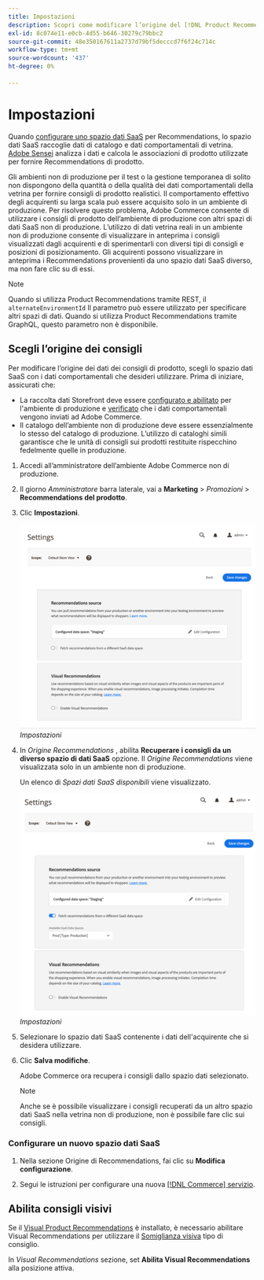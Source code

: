 ```yaml
---
title: Impostazioni
description: Scopri come modificare l’origine del [!DNL Product Recommendations] e come abilitare i consigli visivi.
exl-id: 8c074e11-e0cb-4d55-b646-30279c79bbc2
source-git-commit: 48e350167611a2737d79bf5decccd7f6f24c714c
workflow-type: tm+mt
source-wordcount: '437'
ht-degree: 0%

---
```


# Impostazioni

Quando [configurare uno spazio dati SaaS](https://experienceleague.adobe.com/docs/commerce-admin/config/services/saas.html) per Recommendations, lo spazio dati SaaS raccoglie dati di catalogo e dati comportamentali di vetrina. [Adobe Sensei](https://www.adobe.com/sensei.html) analizza i dati e calcola le associazioni di prodotto utilizzate per fornire Recommendations di prodotto.

Gli ambienti non di produzione per il test o la gestione temporanea di solito non dispongono della quantità o della qualità dei dati comportamentali della vetrina per fornire consigli di prodotto realistici. Il comportamento effettivo degli acquirenti su larga scala può essere acquisito solo in un ambiente di produzione. Per risolvere questo problema, Adobe Commerce consente di utilizzare i consigli di prodotto dell’ambiente di produzione con altri spazi di dati SaaS non di produzione. L’utilizzo di dati vetrina reali in un ambiente non di produzione consente di visualizzare in anteprima i consigli visualizzati dagli acquirenti e di sperimentarli con diversi tipi di consigli e posizioni di posizionamento. Gli acquirenti possono visualizzare in anteprima i Recommendations provenienti da uno spazio dati SaaS diverso, ma non fare clic su di essi.

>[!NOTE]
>
>Quando si utilizza Product Recommendations tramite REST, il `alternateEnvironmentId` Il parametro può essere utilizzato per specificare altri spazi di dati. Quando si utilizza Product Recommendations tramite GraphQL, questo parametro non è disponibile.

## Scegli l’origine dei consigli

Per modificare l’origine dei dati dei consigli di prodotto, scegli lo spazio dati SaaS con i dati comportamentali che desideri utilizzare. Prima di iniziare, assicurati che:

- La raccolta dati Storefront deve essere [configurato e abilitato](install-configure.md) per l&#39;ambiente di produzione e [verificato](verify.md) che i dati comportamentali vengono inviati ad Adobe Commerce.
- Il catalogo dell’ambiente non di produzione deve essere essenzialmente lo stesso del catalogo di produzione. L’utilizzo di cataloghi simili garantisce che le unità di consigli sui prodotti restituite rispecchino fedelmente quelle in produzione.

1. Accedi all’amministratore dell’ambiente Adobe Commerce non di produzione.

1. Il giorno _Amministratore_ barra laterale, vai a **Marketing** > _Promozioni_ > **Recommendations del prodotto**.

1. Clic **Impostazioni**.

   ![impostazioni per consigli di prodotto](assets/settings.png)
   _Impostazioni_

1. In _Origine Recommendations_ , abilita **Recuperare i consigli da un diverso spazio di dati SaaS** opzione. Il _Origine Recommendations_ viene visualizzata solo in un ambiente non di produzione.

   Un elenco di _Spazi dati SaaS disponibili_ viene visualizzato.

   ![impostazioni per consigli di prodotto](assets/settings-select-saas.png)
   _Impostazioni_

1. Selezionare lo spazio dati SaaS contenente i dati dell&#39;acquirente che si desidera utilizzare.

1. Clic **Salva modifiche**.

   Adobe Commerce ora recupera i consigli dallo spazio dati selezionato.

   >[!NOTE]
   >
   > Anche se è possibile visualizzare i consigli recuperati da un altro spazio dati SaaS nella vetrina non di produzione, non è possibile fare clic sui consigli.

### Configurare un nuovo spazio dati SaaS

1. Nella sezione Origine di Recommendations, fai clic su **Modifica configurazione**.

1. Segui le istruzioni per configurare una nuova [[!DNL Commerce] servizio](/help/landing/saas.md).

## Abilita consigli visivi

Se il [Visual Product Recommendations](install-configure.md) è installato, è necessario abilitare Visual Recommendations per utilizzare il [Somiglianza visiva](type.md#visualsim) tipo di consiglio.

In _Visual Recommendations_ sezione, set **Abilita Visual Recommendations** alla posizione attiva.
